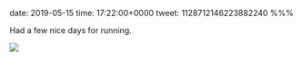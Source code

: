 date: 2019-05-15
time: 17:22:00+0000
tweet: 1128712146223882240
%%%

Had a few nice days for running.

![](D6n9kkOXoAAbtuZ.jpg)
